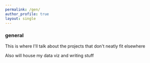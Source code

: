 ```yaml
---
permalink: /gen/
author_profile: true
layout: single
---
```


### general
This is where I'll talk about the projects that don't neatly fit elsewhere

Also will house my data viz and writing stuff
